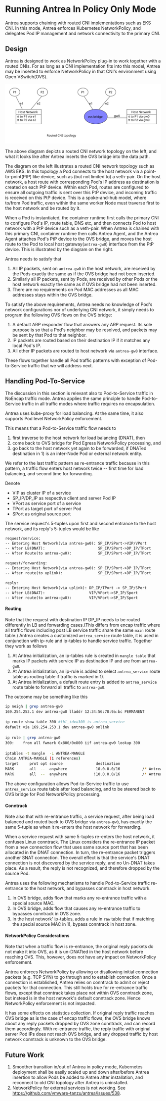 # Running Antrea In Policy Only Mode

Antrea supports chaining with routed CNI implementations such as EKS CNI. In this mode, Antrea
enforces Kubernetes NetworkPolicy, and delegates Pod IP management and network connectivity to the
primary CNI.

## Design

Antrea is designed to work as NetworkPolicy plug-in to work together with a routed CNIs. 
For as long as a CNI implementation fits into this model, Antrea may be inserted to enforce
NetworkPolicy in that CNI's environment using Open VSwitch(OVS).

!["Antrea Switched CNI"](assets/policy-only-cni.svg)

The above diagram depicts a routed CNI network topology on the left, and what it looks like 
after Antrea inserts the OVS bridge into the data path.

The diagram on the left illustrates a routed CNI network topology such as AWS EKS.
In this topology a Pod connects to the host network via a
point-to-point(PtP) like device, such as (but not limited to) a veth-pair. On the host network, a
host route with corresponding Pod's IP address as destination is created on each PtP device. Within
each Pod, routes are configured to ensure all outgoing traffic is sent over this PtP device, and
incoming traffic is received on this PtP device. This is a spoke-and-hub model, where to/from Pod
traffic, even within the same worker Node must traverse first to the host network and be
routed by it.

When a Pod is instantiated, the container runtime first calls the primary CNI to configure Pod's
IP, route table, DNS etc, and then connects Pod to host network with a PtP device such as a 
veth-pair. When Antrea is chained with this primary CNI, container runtime then calls
Antrea Agent, and the Antrea Agent attaches Pod's PtP device to the OVS bridge, and moves the host
route to the Pod to local host gateway(``antrea-gw0``) interface from the PtP device. This is
illustrated by the diagram on the right.

Antrea needs to satisfy that 
1. All IP packets, sent on ``antrea-gw0`` in the host network, are received by the Pods exactly the same
as if the OVS bridge had not been inserted. 
1. Similarly all IP packets, sent by Pods, are received by other Pods or the host network exactly
the same as if OVS bridge had not been inserted.
1. There are no requirements on Pod MAC addresses as all MAC addresses stays within the OVS bridge.

To satisfy the above requirements, Antrea needs no knowledge of Pod's network configurations nor
of underlying CNI network, it simply needs to program the following OVS flows on the OVS bridge:
1. A default ARP responder flow that answers any ARP request. Its sole purpose is so that a Pod's
neighbor may be resolved, and packets may be sent by that Pod to that neighbor.
1. IP packets are routed based on their destination IP if it matches any local Pod's IP.
1. All other IP packets are routed to host network via ``antrea-gw0`` interface.

These flows together handle all Pod traffic patterns with exception of Pod-to-Service traffic
that we will address next.

## Handling Pod-To-Service
The discussion in this section is relevant also to Pod-to-Service traffic in NoEncap traffic
mode. Antrea applies the same principle to handle Pod-to-Service traffic in all traffic modes where
traffic requires no encapsulation.

Antrea uses kube-proxy for load balancing. At the same time, it also supports Pod level
NetworkPolicy enforcement.

This means that a Pod-to-Service traffic flow needs to  
1. first traverse to the host network for load balancing (DNAT), then
1. come back to OVS bridge for Pod Egress NetworkPolicy processing, and
1. go back to the host network yet again to be forwarded, if DNATed destination in 1) is an 
inter-Node Pod or external network entity. 

We refer to the last traffic pattern as re-entrance traffic because in this pattern, a traffic flow
enters host network twice -- first time for load balancing, and second time for forwarding.

Denote
- VIP as cluster IP of a service
- SP_IP/DP_IP as respective client and server Pod IP
- VPort as service port of a service
- TPort as target port of server Pod
- SPort as original source port

The service request's 5-tuples upon first and second entrance to the host network, and
its reply's 5-tuples would be like

```
request/service:   
-- Entering Host Network(via antrea-gw0): SP_IP/SPort->VIP/VPort 
-- After LB(DNAT):                        SP_IP/SPort->DP_IP/TPort
-- After Route(to antrea-gw0):            SP_IP/SPort->DP_IP/TPort

request/forwarding:
-- Entering Host Network(via antrea-gw0): SP_IP/SPort->DP_IP/TPort
-- After route(to uplink):                SP_IP/SPort->DP_IP/TPort

reply:
-- Entering Host Network(via uplink): DP_IP/TPort -> SP_IP/SPort
-- After LB(DNAT):                    VIP/VPort->SP_IP/Sport
-- After route(to antrea-gw0):        VIP/VPort->SP_IP/Sport
```

#### Routing 
Note that the request with destination IP DP_IP needs to be routed differently in LB and 
forwarding cases.(This differs from encap traffic where all traffic flows including post LB
service traffic share the same ``main`` route table.) Antrea creates a customized
``antrea_service`` route table, it is used in conjunction with ip-rule and ip-tables to handle
service traffic. Together they work as follows
1. At Antrea initialization, an ip-tables rule is created in ``mangle table`` that marks IP packets
with service IP as destination IP and are from ``antrea-gw0``.
1. At Antrea initialization, an ip-rule is added to select ``antrea_service`` route table as routing
table if traffic is marked in 1).
1. At Antrea initialization, a default route entry is added to ``antrea_service`` route table to
forward all traffic to ``antrea-gw0``.

The outcome may be something like this

```bash
ip neigh | grep antrea-gw0
169.254.253.1 dev antrea-gw0 lladdr 12:34:56:78:9a:bc PERMANENT

ip route show table 300 #tbl_idx=300 is antrea_service
default via 169.254.253.1 dev antrea-gw0 onlink 

ip rule | grep antrea-gw0
300:	from all fwmark 0x800/0x800 iif antrea-gw0 lookup 300 

iptables -t mangle  -L ANTREA-MANGLE 
Chain ANTREA-MANGLE (1 references)
target     prot opt source               destination         
MARK       all  --  anywhere             10.0.0.0/16          /* Antrea: mark service traffic */ MARK or 0x800
MARK       all  --  anywhere            !10.0.0.0/16          /* Antrea: unmark post LB service traffic */ MARK and 0x0
```

The above configuration allows Pod-to-Service traffic to use ``antrea_service`` route table after
load balancing, and to be steered back to OVS bridge for Pod NetworkPolicy processing.

#### Conntrack
Note also that with re-entrance traffic, a service request, after being load balanced and routed
back to OVS bridge via ``antrea-gw0``, has exactly the same 5-tuple as when it re-enters the host network
for forwarding.

When a service request with same 5-tuples re-enters the host network, it confuses Linux conntrack. 
The Linux considers the re-entrance IP packet from a new connection flow that uses same source port
that has been allocated in the DNAT connection. In turn, the re-entrance packet triggers
another SNAT connection. The overall effect is that the service's DNAT connection is not
discovered by the service reply, and no Un-DNAT takes place. As a result, the reply is not
recognized, and therefore dropped by the source Pod.
   
Antrea uses the following mechanisms to handle Pod-to-Service traffic re-entrance to the host
network, and bypasses conntrack in host network.
1. In OVS bridge, adds flow that marks any re-entrance traffic with a special source MAC.
1. In OVS bridge, adds flow that causes any re-entrance traffic to bypasses conntrack in OVS zone.
1. In the host network' ip-tables, adds a rule in ``raw`` table that if matching the special
source MAC in 1), bypass conntrack in host zone.

#### NetworkPolicy Considerations
Note that when a traffic flow is re-entrance, the original reply packets do not make it into OVS,
as it is un-DNATted in the host network before reaching OVS. This, however, does not have any
impact on NetworkPolicy enforcement.
 
Antrea enforces NetworkPolicy by allowing or disallowing initial connection packets (e.g. TCP
 SYN) to go through and to establish connection. Once a connection is
established, Antrea relies on conntrack to admit or reject packets for that connection. This still 
holds true for re-entrance traffic flows, except that conntrack takes place not within OVS conntrack
zone, but instead is in the host network's default conntrack zone. Hence NetworkPolicy
enforcement is not impacted. 

It has some effects on statistics collection. If original reply traffic reaches OVS bridge as is
the case of encap traffic flows, the OVS bridge knows about any reply packets dropped by OVS zone
conntrack, and can record them accordingly. With re-entrance traffic, the reply traffic with
original server Pod IPs does not reach OVS bridge, and any dropped traffic by host network
conntrack is unknown to the OVS bridge.

## Future Work
1. Smoother transition in/out of Antrea in policy mode, Kubernetes deployment shall be easily
scaled up and down after/before Antrea insertion to allow Pods be added to Antrea after
installation, and reconnect to old CNI topology after Antrea is uninstalled.
1. NetworkPolicy for external services is not working. 
See https://github.com/vmware-tanzu/antrea/issues/538.